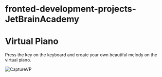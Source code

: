 # fronted-development-projects-JetBrainAcademy
# Virtual Piano

Press the key on the keyboard and create your own beautiful melody on the virtual piano.

![CaptureVP](https://user-images.githubusercontent.com/69093672/148029608-e0695a4b-7eeb-4de0-9ffe-f4285463322f.PNG)
